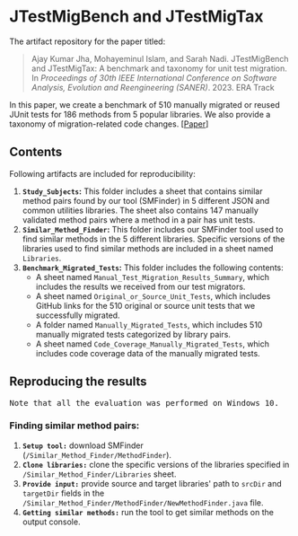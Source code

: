 
# JTestMigBench and JTestMigTax

The artifact repository for the paper titled:
>Ajay Kumar Jha, Mohayeminul Islam, and Sarah Nadi. JTestMigBench and JTestMigTax: A benchmark and taxonomy for unit test migration. 
>In <i>Proceedings of 30th IEEE International Conference on Software Analysis, Evolution and Reengineering (SANER)</i>. 2023. ERA Track

In this paper, we create a benchmark of 510 manually migrated or reused JUnit tests for 186 methods from 5 popular libraries. We also provide a taxonomy of migration-related code changes. [<a href="https://hifromajay.github.io/papers/saner23.pdf" target="_blank">Paper</a>]

## Contents

Following artifacts are included for reproducibility:
1) **`Study_Subjects`:** This folder includes a sheet that contains similar method pairs found by our tool (SMFinder) in 5 different JSON and common utilities libraries. The sheet also contains 147 manually validated method pairs where a method in a pair has unit tests.  
2) **`Similar_Method_Finder`:** This folder includes our SMFinder tool used to find similar methods in the 5 different libraries. 
Specific versions of the libraries used to find similar methods are included in a sheet named `Libraries`.
3) **`Benchmark_Migrated_Tests`:** This folder includes the following contents:
   - A sheet named `Manual_Test_Migration_Results_Summary`, which includes the results we received from our test migrators.
   - A sheet named `Original_or_Source_Unit_Tests`, which includes GitHub links for the 510 original or source unit tests that we successfully migrated. 
   - A folder named `Manually_Migrated_Tests`, which includes 510 manually migrated tests categorized by library pairs. 
   - A sheet named `Code_Coverage_Manually_Migrated_Tests`, which includes code coverage data of the manually migrated tests.


## Reproducing the results
<pre>Note that all the evaluation was performed on Windows 10.</pre>

### Finding similar method pairs:
1) **`Setup tool:`** download SMFinder (`/Similar_Method_Finder/MethodFinder`). 
2) **`Clone libraries:`** clone the specific versions of the libraries specified in `/Similar_Method_Finder/Libraries` sheet.
3) **`Provide input:`** provide source and target libraries' path to `srcDir` and `targetDir` fields in the `/Similar_Method_Finder/MethodFinder/NewMethodFinder.java` file.
4) **`Getting similar methods:`** run the tool to get similar methods on the output console.   

